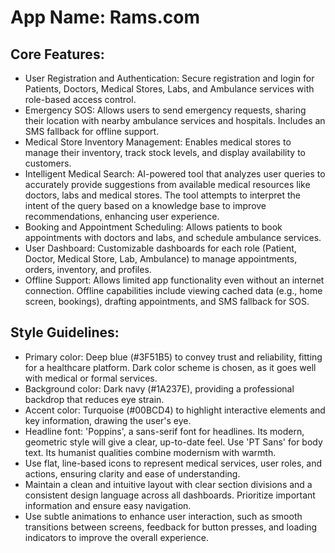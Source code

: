 # **App Name**: Rams.com

## Core Features:

- User Registration and Authentication: Secure registration and login for Patients, Doctors, Medical Stores, Labs, and Ambulance services with role-based access control.
- Emergency SOS: Allows users to send emergency requests, sharing their location with nearby ambulance services and hospitals. Includes an SMS fallback for offline support.
- Medical Store Inventory Management: Enables medical stores to manage their inventory, track stock levels, and display availability to customers.
- Intelligent Medical Search: AI-powered tool that analyzes user queries to accurately provide suggestions from available medical resources like doctors, labs and medical stores. The tool attempts to interpret the intent of the query based on a knowledge base to improve recommendations, enhancing user experience.
- Booking and Appointment Scheduling: Allows patients to book appointments with doctors and labs, and schedule ambulance services.
- User Dashboard: Customizable dashboards for each role (Patient, Doctor, Medical Store, Lab, Ambulance) to manage appointments, orders, inventory, and profiles.
- Offline Support: Allows limited app functionality even without an internet connection. Offline capabilities include viewing cached data (e.g., home screen, bookings), drafting appointments, and SMS fallback for SOS.

## Style Guidelines:

- Primary color: Deep blue (#3F51B5) to convey trust and reliability, fitting for a healthcare platform. Dark color scheme is chosen, as it goes well with medical or formal services.
- Background color: Dark navy (#1A237E), providing a professional backdrop that reduces eye strain.
- Accent color: Turquoise (#00BCD4) to highlight interactive elements and key information, drawing the user's eye.
- Headline font: 'Poppins', a sans-serif font for headlines. Its modern, geometric style will give a clear, up-to-date feel. Use 'PT Sans' for body text. Its humanist qualities combine modernism with warmth.
- Use flat, line-based icons to represent medical services, user roles, and actions, ensuring clarity and ease of understanding.
- Maintain a clean and intuitive layout with clear section divisions and a consistent design language across all dashboards. Prioritize important information and ensure easy navigation.
- Use subtle animations to enhance user interaction, such as smooth transitions between screens, feedback for button presses, and loading indicators to improve the overall experience.